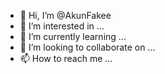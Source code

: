 - 👋 Hi, I’m @AkunFakee
- 👀 I’m interested in ...
- 🌱 I’m currently learning ...
- 💞️ I’m looking to collaborate on ...
- 📫 How to reach me ...

<!---
AkunFakee/AkunFakee is a ✨ special ✨ repository because its `README.md` (this file) appears on your GitHub profile.
You can click the Preview link to take a look at your changes.
--->
